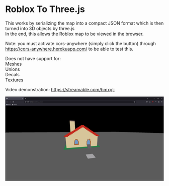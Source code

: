 # Roblox To Three.js

This works by serializing the map into a compact JSON format which is then turned into 3D objects by three.js\
In the end, this allows the Roblox map to be viewed in the browser.

Note: you must activate cors-anywhere (simply click the button) through https://cors-anywhere.herokuapp.com/ to be able to test this.

Does not have support for:\
Meshes\
Unions\
Decals\
Textures

Video demonstration: https://streamable.com/hmxgli

![Screenshot preview](extra/screenshot.png)
